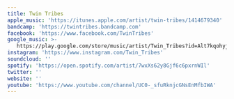 ```yaml
---
title: Twin Tribes
apple_music: 'https://itunes.apple.com/artist/twin-tribes/1414679340'
bandcamp: 'https://twintribes.bandcamp.com'
facebook: 'https://www.facebook.com/TwinTribes'
google_music: >-
   https://play.google.com/store/music/artist/Twin_Tribes?id=Alt7kqohyjtms2phhaxs2bjrjmi
instagram: 'https://www.instagram.com/Twin_Tribes'
soundcloud: ''
spotify: 'https://open.spotify.com/artist/7wxXs62y8Gjf6c6pxrnWIl'
twitter: ''
website: ''
youtube: 'https://www.youtube.com/channel/UC0-_sfuRknjcGNsEnMfbIWA'
---
```

